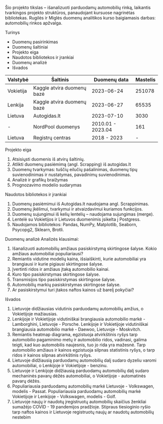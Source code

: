 Šio projekto tikslas – išanalizuoti parduodamų automobilių rinką, laikantis tvarkingos projekto struktūros, panaudojant kursuose nagrinėtas bibliotekas.
Rugilės ir Miglės duomenų analitikos kurso baigiamasis darbas: automobilių rinkos apžvalga.

Turinys
- Duomenų pasirinkimas
- Duomenų šaltiniai
- Projekto eiga
- Naudotos bibliotekos ir įrankiai
- Duomenų analizė
- Išvados

| Valstybė  | Šaltinis                   | Duomenų data       | Mastelis  |
| --------- |----------------------------|--------------------|-----------
| Vokietija | Kaggle atvira duomenų bazė | 2023-06-24         | 251078    |
| Lenkija   | Kaggle atvira duomenų bazė | 2023-06-27         | 65535     |
| Lietuva   | Autogidas.lt               | 2023-07-10         | 3030      |
| -         | NordPool duomenys          | 2010.01  - 2023.04 | 161       |     
| Lietuva   | Registrų centras           | 2018 - 2023        | -         |

Projekto eiga
1. Atsisiųsti duomenis iš atvirų šaltinių.
2. Atlikti duomenų pasiėmimą (angl. Scrapping) iš autogidas.lt
3. Duomenų tvarkymas: tuščių eilučių pašalinimas, duomenų tipų suvienodinimas ir nustatymas, pavadinimų suvienodinimas.
4. Analizė ir grafikų braižymas
5. Prognozavimo modelio sudarymas
   
Naudotos bibliotekos ir įrankiai
1. Duomenų pasiėmimui iš Autogidas.lt naudojama angl. Scrappinimas.
2. Duomenų įkėlimui, tvarkymui ir atvaizdavimui kuriamos funkcijos.
3. Duomenų sujungimui iš kelių lentelių – naudojama sujungimas (merge).
4. Lentelė su Vokietijos ir Lietuvos duomenimis įsikelta į Postgress.
5. Naudojamos bibliotekos: Pandas, NumPy, Matplotlib, Seaborn, Psycopg2, Sklearn, Brotli.
 
Duomenų analizė
Analizės klausimai:
1. Išanalizuoti automobilių amžiaus pasiskirstymą skirtingose šalyse. Kokio amžiaus automobiliai populiariausi?
2. Remiantis vidutine modelių kaina, išsiaiškinti, kurie automobiliai yra brangiausi ir kurie pigiausi skirtingose šalyse.
3. Įvertinti ridos ir amžiaus įtaką automobilio kainai.
4. Kuro tipo pasiskirstymas skirtingose šalyse.
5. Transmisijos tipo pasiskirstymas skirtingose šalyse.
6. Automobilių markių pasiskirstymas skirtingose šalyse.
7. Ar pasiskirstymui turi įtakos naftos kainos už barelį pokyčiai?
   
Išvados
1. Lietuvoje didžiausias vidutinis parduodamų automobilių amžius, o Vokietijoje mažiausias.
2. Lenkijoje ir Vokietijoje vidutiniškai brangiausia automobilio markė  - Lamborghini, Lietuvoje - Porsche. Lenkijoje ir Vokietijoje vidutiniškai brangiausia automobilio markė  - Daewoo, Lietuvoje - Moskvitch.
3. Remiantis heatmap diagrama, egzistuoja atvirkštinis ryšys tarp automobilio pagaminimo metų ir automobilio ridos, vadinasi, galima teigti, kad kuo automobilis naujesnis, tuo jo rida yra mažesnė. Tarp automobilio amžiaus ir kainos egzistuoja silpnas statistinis ryšys, o tarp ridos ir kainos silpnas atvirkštinis ryšys.
4. Lietuvoje didžiausią parduodamų automobilių dalį sudaro dyzeliu varomi automobiliai, o Lenkijoje ir Vokietijoje - benzinu. 
5. Lietuvoje ir Lenkijoje didžiausią parduodamų automobilių dalį sudaro mechaninės pavarų dėžės automobiliai, o Vokietijoje - automatinės pavarų dėžės.
6. Populiariausia parduodamų automobilių markė Lietuvoje - Volkswagen, modelis - Passat. Populiariausia parduodamų automobilių markė Vokietijoje ir Lenkijoje - Volkswagen, modelis - Golf.
7. Lietuvoje naujų ir naudotų įregistruotų automobilių skaičius  ženkliai sumažėjo COVID - 19 pandemijos pradžioje. Stipraus tiesioginio ryšio tarp naftos kainos ir Lietuvoje registruotų naujų ar naudotų automobilių nestebim
